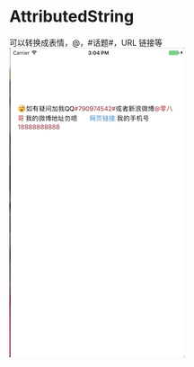 # AttributedString
可以转换成表情，@，#话题#，URL 链接等
![image](https://github.com/wangwenbo0455/AttributedString/blob/master/AttributedString/AttributedString/111.gif) 

